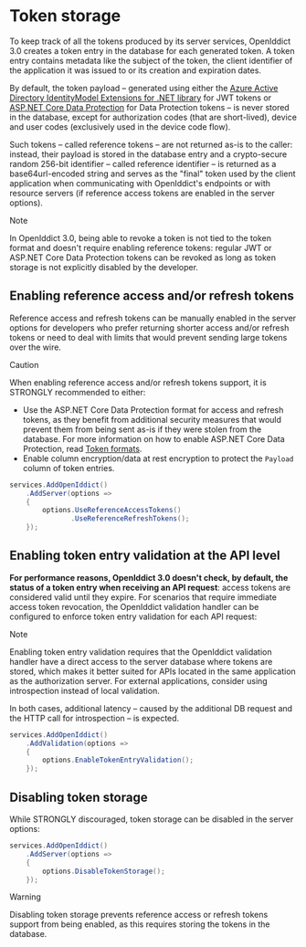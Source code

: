 # Token storage

To keep track of all the tokens produced by its server services, OpenIddict 3.0 creates a token entry in the database for each generated token.
A token entry contains metadata like the subject of the token, the client identifier of the application it was issued to or its creation and expiration dates.

By default, the token payload – generated using either the
[Azure Active Directory IdentityModel Extensions for .NET library](https://github.com/AzureAD/azure-activedirectory-identitymodel-extensions-for-dotnet/) for JWT tokens or
[ASP.NET Core Data Protection](https://docs.microsoft.com/en-us/aspnet/core/security/data-protection/introduction) for Data Protection tokens – is never stored in the database,
except for authorization codes (that are short-lived), device and user codes (exclusively used in the device code flow).

Such tokens – called reference tokens – are not returned as-is to the caller: instead, their payload is stored in the database entry and a crypto-secure random 256-bit identifier
– called reference identifier – is returned as a base64url-encoded string and serves as the "final" token used by the client application when communicating with OpenIddict's endpoints
or with resource servers (if reference access tokens are enabled in the server options).

> [!NOTE]
> In OpenIddict 3.0, being able to revoke a token is not tied to the token format and doesn't require enabling reference tokens:
> regular JWT or ASP.NET Core Data Protection tokens can be revoked as long as token storage is not explicitly disabled by the developer.

## Enabling reference access and/or refresh tokens

Reference access and refresh tokens can be manually enabled in the server options for developers who prefer returning
shorter access and/or refresh tokens or need to deal with limits that would prevent sending large tokens over the wire.

> [!CAUTION]
> When enabling reference access and/or refresh tokens support, it is STRONGLY recommended to either:
> - Use the ASP.NET Core Data Protection format for access and refresh tokens, as they benefit from additional security measures that would prevent them from being sent as-is if
> they were stolen from the database. For more information on how to enable ASP.NET Core Data Protection, read [Token formats](token-formats.md).
> - Enable column encryption/data at rest encryption to protect the `Payload` column of token entries.

```csharp
services.AddOpenIddict()
    .AddServer(options =>
    {
        options.UseReferenceAccessTokens()
               .UseReferenceRefreshTokens();
    });
```

## Enabling token entry validation at the API level

**For performance reasons, OpenIddict 3.0 doesn't check, by default, the status of a token entry when receiving an API request**: access tokens are considered valid until they expire.
For scenarios that require immediate access token revocation, the OpenIddict validation handler can be configured to enforce token entry validation for each API request:

> [!NOTE]
> Enabling token entry validation requires that the OpenIddict validation handler have a direct access to the server database where tokens are stored, which makes it
> better suited for APIs located in the same application as the authorization server. For external applications, consider using introspection instead of local validation.
>
> In both cases, additional latency – caused by the additional DB request and the HTTP call for introspection – is expected.

```csharp
services.AddOpenIddict()
    .AddValidation(options =>
    {
        options.EnableTokenEntryValidation();
    });
```

## Disabling token storage

While STRONGLY discouraged, token storage can be disabled in the server options:

```csharp
services.AddOpenIddict()
    .AddServer(options =>
    {
        options.DisableTokenStorage();
    });
```

> [!WARNING]
> Disabling token storage prevents reference access or refresh tokens support from being enabled, as this requires storing the tokens in the database.
